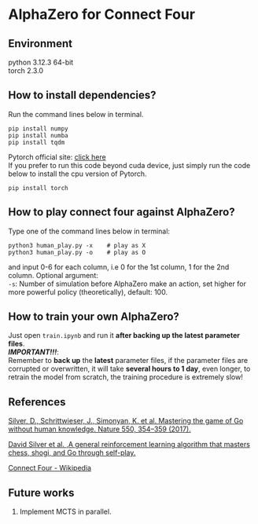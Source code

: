 # AlphaZero for Connect Four  
## Environment
python 3.12.3 64-bit  
torch 2.3.0  

## How to install dependencies?
Run the command lines below in terminal.
``` shell
pip install numpy
pip install numba
pip install tqdm
```
Pytorch official site: [click here](https://pytorch.org)  
If you prefer to run this code beyond cuda device, just simply run the code below to install the cpu version of Pytorch.
``` shell
pip install torch
```

## How to play connect four against AlphaZero?
Type one of the command lines below in terminal:  
``` shell
python3 human_play.py -x    # play as X
python3 human_play.py -o    # play as O
```
and input 0-6 for each column, i.e 0 for the 1st column, 1 for the 2nd column.
Optional argument:  
`-s`: Number of simulation before AlphaZero make an action, set higher for more powerful policy (theoretically), default: 100.
## How to train your own AlphaZero?
Just open `train.ipynb` and run it __after backing up the latest parameter files__.  
__*IMPORTANT!!!*__:  
Remember to __back up__ the __latest__ parameter files, if the parameter files are corrupted or overwritten, it will take __several hours to 1 day__, even longer, to retrain the model from scratch, the training procedure is extremely slow!
## References
[Silver, D., Schrittwieser, J., Simonyan, K. et al. Mastering the game of Go without human knowledge. Nature 550, 354–359 (2017).](https://doi.org/10.1038/nature24270)  

[David Silver et al. ,A general reinforcement learning algorithm that masters chess, shogi, and Go through self-play.](https://doi.org/10.1126/science.aar6404)  

[Connect Four - Wikipedia](https://en.wikipedia.org/wiki/Connect_Four)  


## Future works
1. Implement MCTS in parallel. 
